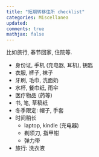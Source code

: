```yaml
---
title: "短期转移住所 checklist"
categories: Miscellanea
updated: 
comments: true
mathjax: false
---
```


比如旅行, 春节回家, 住院等.

<!-- more -->

- 身份证, 手机 (充电器, 耳机), 钥匙
- 衣服, 裤子, 袜子
- 牙刷, 毛巾, 洗面奶
- 水杯, 餐巾纸, 雨伞
- 医疗物品 (药等)
- 书, 笔, 草稿纸
- 冬季限定: 帽子, 手套
- 时间稍长
    - laptop, kindle (充电器)
    - 剃须刀, 指甲钳
    - 弹力带
- 旅行: 洗衣液
